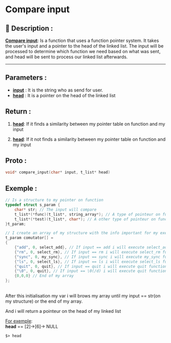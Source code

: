 # Compare input

## 📝 Description :
<u>**Compare input**</u>: Is a function that uses a function pointer system. It takes the user's input and a pointer to the head of the linked list. The input will be processed to determine which function we need based on what was sent, and head will be sent to process our linked list afterwards.

---
## Parameters :
- <u>**input**</u> : It is the string who as send for user.
- <u>**head**</u> : It is a pointer on the head of the linked list

## Return :
1. <u>**head**</u>: If it finds a similarity between my pointer table on function and my input

2. <u>**head**</u>: If it not finds a similarity between my pointer table on function and my input

## Proto :
```c
void* compare_input(char* input, t_list* head)
```

## Exemple : 

```c
// Is a structure to my pointer on function
typedef struct s_param {
    char* str; // The input will compare
    t_list*(*func)(t_list*, string_array*); // A type of pointeur on function
    t_list*(*test)(t_list*, char*); // A other type of pointeur on function
}t_param;

// I create an array of my structure with the info important for my exercise
t_param comutator[] =
{
    {"add", 0, select_add}, // If input == add i will execute select_add function
    {"rm", 0, select_rm}, // If input == rm i will execute select_rm function
    {"sync", 0, my_sync}, // If input == sync i will execute my_sync function
    {"ls", 0, select_ls}, // If input == ls i will execute select_ls function
    {"quit", 0, quit}, // If input == quit i will execute quit function
    {"\0", 0, quit}, // If input == \0(/d) i will execute quit function
    {0,0,0} // End of my array 
};
```
<br>
After this initialisation my var i will brows my array until my input == str(on my structure) or the end of my array.

And i will return a pointeur on the head of my linked list

<u>For exemple</u>: <br>
**head** == [2]->[6]-> NULL

```$> head```
